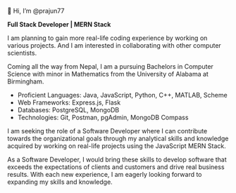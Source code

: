 👋 Hi, I’m @prajun77

**Full Stack Developer | MERN Stack**

I am planning to gain more real-life coding experience by working on various projects. And I am interested in collaborating with other computer scientists.

Coming all the way from Nepal, I am a pursuing Bachelors in Computer Science with minor in Mathematics from the University of Alabama at Birmingham.

- Proficient Languages: Java, JavaScript, Python, C++, MATLAB, Scheme 
- Web Frameworks: Express.js, Flask
- Databases: PostgreSQL, MongoDB
- Technologies: Git, Postman, pgAdmin, MongoDB Compass

I am seeking the role of a Software Developer where I can contribute towards the organizational goals through my analytical skills and knowledge acquired by working on real-life projects using the JavaScript MERN Stack.

As a Software Developer, I would bring these skills to develop software that exceeds the expectations of clients and customers and drive real business results. With each new experience, I am eagerly looking forward to expanding my skills and knowledge.



<!---
prajun77/prajun77 is a ✨ special ✨ repository because its `README.md` (this file) appears on your GitHub profile.
You can click the Preview link to take a look at your changes.
--->
